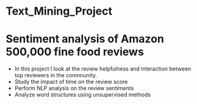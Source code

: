 # Text_Mining_Project

# Sentiment analysis of Amazon 500,000 fine food reviews

* In this project I look at the review helpfulness and interaction between top reviewers in 
  the comnnunity.
* Study the impact of time on the review score
* Perform NLP analysis on the review sentiments
* Analyze word structures using unsupervised methods
